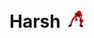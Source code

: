 # Harsh <img src="https://github.com/harsh9987/harsh9987/blob/main/Assets/dance-skeleton.gif" width="30px">

